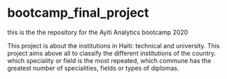 # bootcamp_final_project
this is the the repository for the Ayiti Analytics bootcamp 2020

This project is about the institutions in Haiti: technical and university. This project aims above all to classify the different institutions of the country. 
which speciality or field is the most repeated, which commune has the greatest number of specialities, fields or types of diplomas. 
